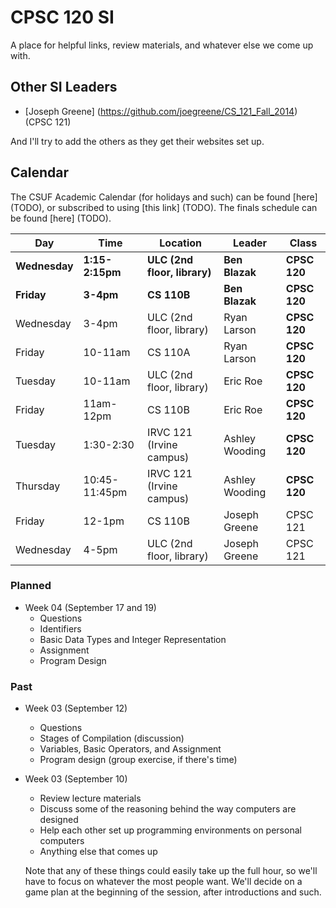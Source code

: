 # CPSC 120 SI

A place for helpful links, review materials, and whatever else we come up with.


## Other SI Leaders

- [Joseph Greene] (https://github.com/joegreene/CS_121_Fall_2014) (CPSC 121)


<!-- TODO -->
And I'll try to add the others as they get their websites set up.


## Calendar

The CSUF Academic Calendar (for holidays and such) can be found [here] (TODO),
or subscribed to using [this link] (TODO).  The finals schedule can be found
[here] (TODO).

|      Day      |       Time        |           Location           |       Leader       |    Class     |
| ------------- | ----------------- | ---------------------------- | ------------------ | ------------ |
| **Wednesday** | **1:15-2:15pm**   | **ULC (2nd floor, library)** | **Ben Blazak**     | **CPSC 120** |
| **Friday**    | **3-4pm**         | **CS 110B**                  | **Ben Blazak**     | **CPSC 120** |
|   Wednesday   |   3-4pm           |   ULC (2nd floor, library)   |   Ryan Larson      | **CPSC 120** |
|   Friday      |   10-11am         |   CS 110A                    |   Ryan Larson      | **CPSC 120** |
|   Tuesday     |   10-11am         |   ULC (2nd floor, library)   |   Eric Roe         | **CPSC 120** |
|   Friday      |   11am-12pm       |   CS 110B                    |   Eric Roe         | **CPSC 120** |
|   Tuesday     |   1:30-2:30       |   IRVC 121 (Irvine campus)   |   Ashley Wooding   | **CPSC 120** |
|   Thursday    |   10:45-11:45pm   |   IRVC 121 (Irvine campus)   |   Ashley Wooding   | **CPSC 120** |
|   Friday      |   12-1pm          |   CS 110B                    |   Joseph Greene    |   CPSC 121   |
|   Wednesday   |   4-5pm           |   ULC (2nd floor, library)   |   Joseph Greene    |   CPSC 121   |

### Planned

- Week 04 (September 17 and 19)
    - Questions
    - Identifiers
    - Basic Data Types and Integer Representation
    - Assignment
    - Program Design

### Past

- Week 03 (September 12)
    - Questions
    - Stages of Compilation (discussion)
    - Variables, Basic Operators, and Assignment
    - Program design (group exercise, if there's time)

- Week 03 (September 10)
    - Review lecture materials
    - Discuss some of the reasoning behind the way computers are designed
    - Help each other set up programming environments on personal computers
    - Anything else that comes up

  Note that any of these things could easily take up the full hour, so we'll
  have to focus on whatever the most people want.  We'll decide on a game plan
  at the beginning of the session, after introductions and such.

